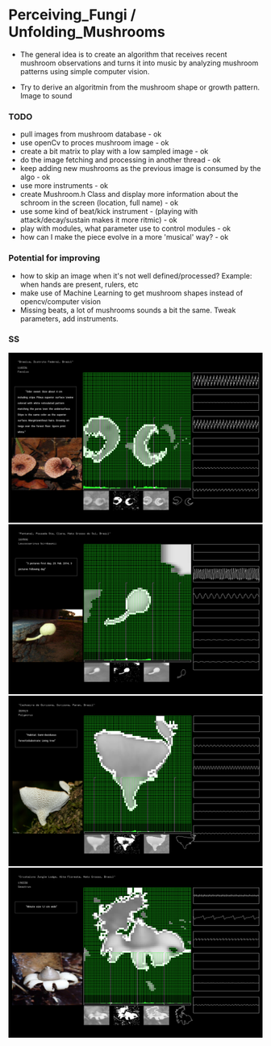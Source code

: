 # Perceiving_Fungi / Unfolding_Mushrooms

* The general idea is to create an algorithm that receives recent mushroom observations and turns it into music by analyzing mushroom patterns using simple computer vision.

* Try to derive an algoritmin from the mushroom shape or growth pattern. Image to sound

### TODO
* pull images from mushroom database - ok
* use openCv to proces mushroom image - ok
* create a bit matrix to play with a low sampled image - ok
* do the image fetching and processing in another thread - ok
* keep adding new mushrooms as the previous image is consumed by the algo - ok
* use more instruments - ok
* create Mushroom.h Class and display more information about the schroom in the screen (location, full name) - ok
* use some kind of beat/kick instrument - (playing with attack/decay/sustain makes it more ritmic) - ok
* play with modules, what parameter use to control modules - ok
* how can I make the piece evolve in a more 'musical' way? - ok

### Potential for improving
* how to skip an image when it's not well defined/processed? Example: when hands are present, rulers, etc
* make use of Machine Learning to get mushroom shapes instead of opencv/computer vision
* Missing beats, a lot of mushrooms sounds a bit the same. Tweak parameters, add instruments.

### SS
![Screenshot](/mushroom_1.png?raw=true "screen shot 1")
![Screenshot](/mushroom_2.png?raw=true "screen shot 2")
![Screenshot](/mushroom_3.png?raw=true "screen shot 3")
![Screenshot](/mushroom_4.png?raw=true "screen shot 4")
